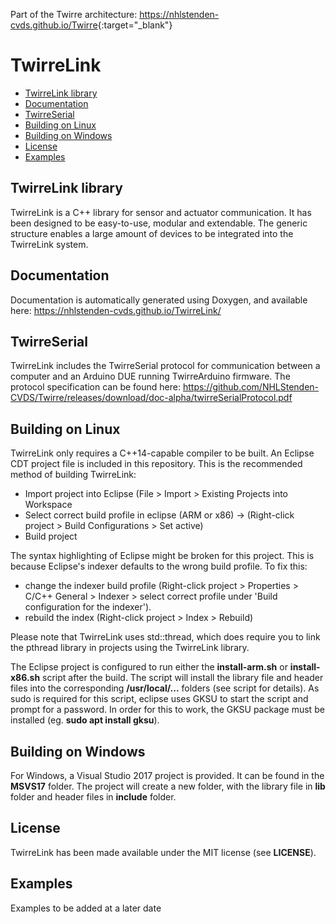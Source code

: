 Part of the Twirre architecture: <https://nhlstenden-cvds.github.io/Twirre>{:target="_blank"}

# TwirreLink

* [TwirreLink library](#twirrelink-library)
* [Documentation](#documentation)
* [TwirreSerial](#twirreserial)
* [Building on Linux](#building-on-linux)
* [Building on Windows](#building-on-windows)
* [License](#license)
* [Examples](#examples)


## TwirreLink library
TwirreLink is a C++ library for sensor and actuator communication. It has been designed to be easy-to-use, modular and extendable. The generic structure enables a large amount of devices to be integrated into the TwirreLink system.

## Documentation
Documentation is automatically generated using Doxygen, and available here: <https://nhlstenden-cvds.github.io/TwirreLink/>

## TwirreSerial
TwirreLink includes the TwirreSerial protocol for communication between a computer and an Arduino DUE running TwirreArduino firmware. The protocol specification can be found here: <https://github.com/NHLStenden-CVDS/Twirre/releases/download/doc-alpha/twirreSerialProtocol.pdf>

## Building on Linux
TwirreLink only requires a C++14-capable compiler to be built. An Eclipse CDT project file is included in this repository. This is the recommended method of building TwirreLink:

* Import project into Eclipse (File > Import > Existing Projects into Workspace
* Select correct build profile in eclipse (ARM or x86) -> (Right-click project > Build Configurations > Set active)
* Build project

The syntax highlighting of Eclipse might be broken for this project. This is because Eclipse's indexer defaults to the wrong build profile. To fix this: 
* change the indexer build profile (Right-click project > Properties > C/C++ General > Indexer > select correct profile under 'Build configuration for the indexer').
* rebuild the index (Right-click project > Index > Rebuild)

Please note that TwirreLink uses std::thread, which does require you to link the pthread library in projects using the TwirreLink library.

The Eclipse project is configured to run either the **install-arm.sh** or **install-x86.sh** script after the build. The script will install the library file and header files into the corresponding **/usr/local/...** folders (see script for details). As sudo is required for this script, eclipse uses GKSU to start the script and prompt for a password. In order for this to work, the GKSU package must be installed (eg. **sudo apt install gksu**).

## Building on Windows
For Windows, a Visual Studio 2017 project is provided. It can be found in the **MSVS17** folder. The project will create a new folder, with the library file in **lib** folder and header files in **include** folder.

## License
TwirreLink has been made available under the MIT license (see **LICENSE**).

## Examples
Examples to be added at a later date
